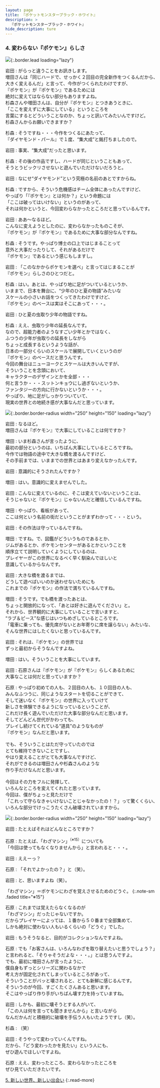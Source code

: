 ```yaml
---
layout: page
title: 『ポケットモンスターブラック・ホワイト』
description: >
  『ポケットモンスターブラック・ホワイト』
hide_description: ture
---
```


### 4. 変わらない『ポケモン』らしさ

![](/interviews/jp/nds/irbj/vol1/img/mainvisual4.jpg){:.border.lead loading="lazy"}

岩田
: がらっと違うことをお訊きします。<br>増田さんは「同じハードで、せっかく２回目の完全新作をつくるんだから、<br>大きく変えるんだ」と言って、今作がつくられたわけですが、<br>『ポケモン』が『ポケモン』であるためには<br>絶対に変えてはならない部分もありますよね。<br>杉森さんや増田さんは、自分が『ポケモン』とつきあうときに、<br>「ここを変えずに大事にしている」というところを<br>言葉にするとどういうことなのか、ちょっと訊いてみたいんですけど。<br>杉森さんからお願いできますか？

杉森
: そうですね・・・今作をつくるにあたって、<br>『ダイヤモンド・パール』で１度、“集大成”と銘打ちましたので。

岩田
: 事実、“集大成”だったと思います。

杉森
: その後の作品ですし、ハードが同じということもあって、<br>そうとうビックリさせないと遊んでいただけないだろうと。

岩田
: なにせ“ダイヤモンド”という究極の名前のあとですからね。

杉森
: ですから、そういう危機感はチーム全体にあったんですけど、<br>やっぱり「『ポケモン』とは何か？」という命題には<br>「ここは破ってはいけない」というのがあって、<br>それは何かというと、今回変わらなかったところだと思っているんです。

岩田
: ああ〜なるほど。<br>こんなに変えようとしたのに、変わらなかったものこそが、<br>『ポケモン』が『ポケモン』であるために大事な部分なんですね。

杉森
: そうです。やっぱり博士の口上ではじまることって<br>意外と大事だったりして、それがあるだけで<br>『ポケモン』であるという感じもしますし。

岩田
: 「このなかからポケモンを選べ」と言ってはじまることが<br>『ポケモン』らしさのひとつだと。

杉森
: はい。あとは、やっぱり地に足がついているというか、<br>いままで、日本を舞台に、“少年のひと夏の物語”みたいな<br>スケールの小さいお話をつくってきたわけですけど、<br>『ポケモン』のベースは実はそこにあって・・・。

岩田
: ひと夏の虫取り少年の物語ですね。

杉森
: ええ、虫取り少年の延長なんです。<br>なので、超能力者のようなすごい少年とかではなく、<br>ふつうの少年が虫取りの延長をしながら<br>ちょっと成長するというような話が、<br>日本の一部分くらいのスケールで展開していくというのが<br>『ポケモン』のベースだと思うんです。<br>今回の舞台はニューヨークとスケールは大きいんですが、<br>そういうことを念頭において、<br>キャラクターのデザインとかを全部・・・<br>何と言うか・・・スットンキョウにし過ぎないというか、<br>ファンタジーの方向に行かないというか・・・。<br>やっぱり、地に足がしっかりついていて、<br>現実の世界との地続き感が大事なんだと思っています。

![](/interviews/jp/nds/irbj/vol1/img/photo12.jpg){:.border.border-radius width="250" height="150" loading="lazy"}

岩田
: なるほど。<br>増田さんは『ポケモン』で大事にしていることは何ですか？

増田
: いま杉森さんが言ったように、<br>最初の部分というのは、いちばん大事にしているところですね。<br>今作では物語の途中で大きな橋を渡るんですけど、<br>その手前までは、いままでの世界とはあまり変えなかったんです。

岩田
: 意識的にそうされたんですか？

増田
: はい。意識的に変えませんでした。

岩田
: こんなに変えているのに、そこは変えていないということは、<br>そうじゃないと『ポケモン』じゃないんだと確信しているんですね。

増田
: やっぱり、看板があって、<br>ここは何という名前の街だということがまずわかって・・・という。

岩田
: その作法は守っているんですね。

増田
: ですね。で、図鑑がどういうものであるとか、<br>ジムがあるとか、ポケモンセンターがあるとかということを<br>順序立てて説明していくようにしているのは、<br>プレイヤーがこの世界になるべく早く馴染んでほしいと<br>意識しているからなんです。

岩田
: 大きな橋を渡るまでは、<br>どうして遊べばいいのか迷わせないためにも<br>これまでの『ポケモン』の作法で満ちているんですね。

増田
: そうです。でも橋を渡ったあとは、<br>ちょっと開放的になって、「あとは好きに遊んでください」と。<br>それから、世界観的に大事にしていることで言いますと、<br>“ラブ＆ピース”な感じはいつもめざしているところです。<br>「電車に乗っても、優先席がないとお年寄りに席を譲らない」みたいな、<br>そんな世界にはしたくないと思っているんです。

岩田
: それは、『ポケモン』の世界では<br>ずっと最初からそうなんですよね。

増田
: はい。そういうことを大事にしています。

岩田
: 石原さんは『ポケモン』が『ポケモン』らしくあるために<br>大事なことは何だと思っていますか？

石原
: やっぱり初めての人も、２回目の人も、１０回目の人も、<br>みんなふつうに、同じようなスタートを切ることができて、<br>そして迷いなく『ポケモン』の世界に入っていけて<br>新しさを体験できるようになっているということが、<br>これだけ長く遊んでいただけた大事な部分なんだと思います。<br>そしてどんどん世代がかわっても、<br>プレイし続けてくれている“道具”のようなものが<br>『ポケモン』なんだと思います。<br><br>でも、そういうことはただ守っていたのでは<br>とても維持できないことですし、<br>やはり変えることがとても大事なんですけど、<br>それができるのは増田さんや杉森さんのような<br>作り手だけなんだと思います。<br><br>今回はその力をフルに発揮して、<br>いろんなところを変えてくれたと思っています。<br>今回は、僕がちょっと見ただけで<br>「これって守らなきゃいけないことじゃなかったの！？」って驚くくらい、<br>いろんな部分でけっこうたくさん破壊されていますから。

![](/interviews/jp/nds/irbj/vol1/img/photo13.jpg){:.border.border-radius width="250" height="150" loading="lazy"}

岩田
: たとえばそれはどんなところですか？

石原
: たとえば、「わざマシン」<sup>（※15）</sup>についても<br>「今回は使ってもなくなりませんから」と言われると・・・。

岩田
: ええーっ？

石原
: 「それでよかったの？」と（笑）。

岩田
: と、思いますよね（笑）。


「わざマシン」＝ポケモンにわざを覚えさせるためのどうぐ。
{:.note-sm .faded title="※15"}

石原
: これまでは覚えたらなくなるのが<br>「わざマシン」だったじゃないですか。<br>だからプレイヤーによっては、１番から５０番まで全部集めて、<br>しかも絶対に使わない人もいるくらいの「どうぐ」でした。

岩田
: もうそうなると、目的がコレクションなんですよね。

石原
: でも「お客さんは、いろんなわざを取り替えたいと思うでしょう？」<br>と言われると、「そりゃそうだよな・・・。」とは思うんですよ。<br>でも、最初に増田さんが言ったように、<br>僕自身もずっとシリーズに関わるなかで<br>考え方が固定化されてしまっているところがあって、<br>そういうことがバッと壊されると、とても新鮮に感じるんです。<br>そういうのが今回、すごくたくさんあると思います。<br>そこはやっぱり作り手がいちばん壊す力を持っていますね。

岩田
: しかも、最初に壊そうとする人がいて、<br>「この人は何を言っても聞きませんから」と言いながら<br>なんだかんだと積極的に破壊を手伝う人もいたようですし（笑）。

杉森
: （笑）

岩田
: そうやって変わっていくんですね。<br>だから、「どう変わったかを見たい」という人にも、<br>ぜひ遊んでほしいですよね。

石原
: ええ、変わったところ、変わらなかったところを<br>ぜひ見ていただきたいです。


[5. 新しい世界、新しい出会い](5.md)
{:.read-more}

